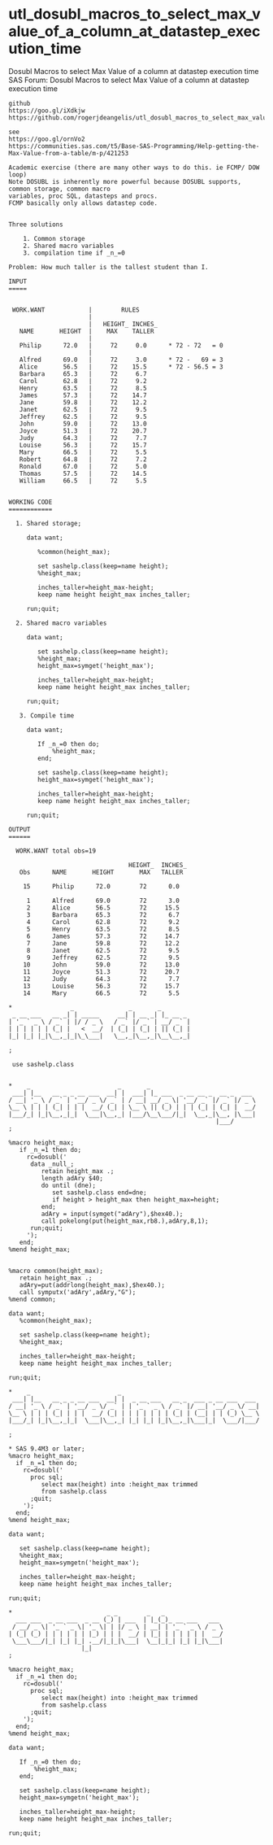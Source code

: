# utl_dosubl_macros_to_select_max_value_of_a_column_at_datastep_execution_time
Dosubl Macros to select Max Value of a column at datastep execution time
    SAS Forum: Dosubl Macros to select Max Value of a column at datastep execution time

    github
    https://goo.gl/iXdkjw
    https://github.com/rogerjdeangelis/utl_dosubl_macros_to_select_max_value_of_a_column_at_datastep_execution_time

    see
    https://goo.gl/ornVo2
    https://communities.sas.com/t5/Base-SAS-Programming/Help-getting-the-Max-Value-from-a-table/m-p/421253

    Academic exercise (there are many other ways to do this. ie FCMP/ DOW loop)
    Note DOSUBL is inherently more powerful because DOSUBL supports, common storage, common macro
    variables, proc SQL, datasteps and procs.
    FCMP basically only allows datastep code.


    Three solutions

        1. Common storage
        2. Shared macro variables
        3. compilation time if _n_=0

    Problem: How much taller is the tallest student than I.

    INPUT
    =====


     WORK.WANT            |        RULES
                          |
                          |   HEIGHT_ INCHES_
       NAME       HEIGHT  |    MAX    TALLER
                          |
       Philip      72.0   |     72     0.0      * 72 - 72   = 0
                          |
       Alfred      69.0   |     72     3.0      * 72 -   69 = 3
       Alice       56.5   |     72    15.5      * 72 - 56.5 = 3
       Barbara     65.3   |     72     6.7
       Carol       62.8   |     72     9.2
       Henry       63.5   |     72     8.5
       James       57.3   |     72    14.7
       Jane        59.8   |     72    12.2
       Janet       62.5   |     72     9.5
       Jeffrey     62.5   |     72     9.5
       John        59.0   |     72    13.0
       Joyce       51.3   |     72    20.7
       Judy        64.3   |     72     7.7
       Louise      56.3   |     72    15.7
       Mary        66.5   |     72     5.5
       Robert      64.8   |     72     7.2
       Ronald      67.0   |     72     5.0
       Thomas      57.5   |     72    14.5
       William     66.5   |     72     5.5


    WORKING CODE
    ============

      1. Shared storage;

         data want;

            %common(height_max);

            set sashelp.class(keep=name height);
            %height_max;

            inches_taller=height_max-height;
            keep name height height_max inches_taller;

         run;quit;

      2. Shared macro variables

         data want;

            set sashelp.class(keep=name height);
            %height_max;
            height_max=symget('height_max');

            inches_taller=height_max-height;
            keep name height height_max inches_taller;

         run;quit;

       3. Compile time

         data want;

            If _n_=0 then do;
                %height_max;
            end;

            set sashelp.class(keep=name height);
            height_max=symget('height_max');

            inches_taller=height_max-height;
            keep name height height_max inches_taller;

         run;quit;

    OUTPUT
    ======

      WORK.WANT total obs=19

                                     HEIGHT_  INCHES_
       Obs      NAME       HEIGHT       MAX   TALLER

        15      Philip      72.0        72      0.0

         1      Alfred      69.0        72      3.0
         2      Alice       56.5        72     15.5
         3      Barbara     65.3        72      6.7
         4      Carol       62.8        72      9.2
         5      Henry       63.5        72      8.5
         6      James       57.3        72     14.7
         7      Jane        59.8        72     12.2
         8      Janet       62.5        72      9.5
         9      Jeffrey     62.5        72      9.5
        10      John        59.0        72     13.0
        11      Joyce       51.3        72     20.7
        12      Judy        64.3        72      7.7
        13      Louise      56.3        72     15.7
        14      Mary        66.5        72      5.5

    *                _               _       _
     _ __ ___   __ _| | _____     __| | __ _| |_ __ _
    | '_ ` _ \ / _` | |/ / _ \   / _` |/ _` | __/ _` |
    | | | | | | (_| |   <  __/  | (_| | (_| | || (_| |
    |_| |_| |_|\__,_|_|\_\___|   \__,_|\__,_|\__\__,_|

    ;

     use sashelp.class


    *    _                        _       _
     ___| |__   __ _ _ __ ___  __| |  ___| |_ ___  _ __ __ _  __ _  ___
    / __| '_ \ / _` | '__/ _ \/ _` | / __| __/ _ \| '__/ _` |/ _` |/ _ \
    \__ \ | | | (_| | | |  __/ (_| | \__ \ || (_) | | | (_| | (_| |  __/
    |___/_| |_|\__,_|_|  \___|\__,_| |___/\__\___/|_|  \__,_|\__, |\___|
                                                             |___/
    ;

    %macro height_max;
       if _n_=1 then do;
         rc=dosubl('
          data _null_;
             retain height_max .;
             length adAry $40;
             do until (dne);
                set sashelp.class end=dne;
                if height > height_max then height_max=height;
             end;
             adAry = input(symget("adAry"),$hex40.);
             call pokelong(put(height_max,rb8.),adAry,8,1);
          run;quit;
         ');
       end;
    %mend height_max;


    %macro common(height_max);
       retain height_max .;
       adAry=put(addrlong(height_max),$hex40.);
       call symputx('adAry',adAry,"G");
    %mend common;

    data want;
       %common(height_max);

       set sashelp.class(keep=name height);
       %height_max;

       inches_taller=height_max-height;
       keep name height height_max inches_taller;

    run;quit;

    *    _                        _
     ___| |__   __ _ _ __ ___  __| |  _ __ ___   __ _  ___ _ __ ___  ___
    / __| '_ \ / _` | '__/ _ \/ _` | | '_ ` _ \ / _` |/ __| '__/ _ \/ __|
    \__ \ | | | (_| | | |  __/ (_| | | | | | | | (_| | (__| | | (_) \__ \
    |___/_| |_|\__,_|_|  \___|\__,_| |_| |_| |_|\__,_|\___|_|  \___/|___/

    ;

    * SAS 9.4M3 or later;
    %macro height_max;
      if _n_=1 then do;
        rc=dosubl('
          proc sql;
             select max(height) into :height_max trimmed
             from sashelp.class
          ;quit;
        ');
      end;
    %mend height_max;

    data want;

       set sashelp.class(keep=name height);
       %height_max;
       height_max=symgetn('height_max');

       inches_taller=height_max-height;
       keep name height height_max inches_taller;

    run;quit;

    *                          _ _        _   _
      ___ ___  _ __ ___  _ __ (_) | ___  | |_(_)_ __ ___   ___
     / __/ _ \| '_ ` _ \| '_ \| | |/ _ \ | __| | '_ ` _ \ / _ \
    | (_| (_) | | | | | | |_) | | |  __/ | |_| | | | | | |  __/
     \___\___/|_| |_| |_| .__/|_|_|\___|  \__|_|_| |_| |_|\___|
                        |_|
    ;

    %macro height_max;
      if _n_=1 then do;
        rc=dosubl('
          proc sql;
             select max(height) into :height_max trimmed
             from sashelp.class
          ;quit;
        ');
      end;
    %mend height_max;

    data want;

       If _n_=0 then do;
           %height_max;
       end;

       set sashelp.class(keep=name height);
       height_max=symgetn('height_max');

       inches_taller=height_max-height;
       keep name height height_max inches_taller;

    run;quit;

